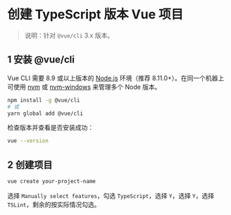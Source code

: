 # 创建 TypeScript 版本 Vue 项目

> 说明：针对 `@vue/cli` 3.x 版本。

## 1 安装 @vue/cli

Vue CLI 需要 8.9 或以上版本的 [Node.js](https://nodejs.org/en/) 环境（推荐 8.11.0+）。在同一个机器上可使用 [nvm](https://github.com/creationix/nvm) 或 [nvm-windows](https://github.com/coreybutler/nvm-windows) 来管理多个 Node 版本。

```bash
npm install -g @vue/cli
# 或
yarn global add @vue/cli
```

检查版本并查看是否安装成功：

```bash
vue --version
```

## 2 创建项目

```bash
vue create your-project-name
```

选择 `Manually select features`，勾选 `TypeScript`，选择 `Y`，选择 `Y`，选择 `TSLint`，剩余的按实际情况勾选。